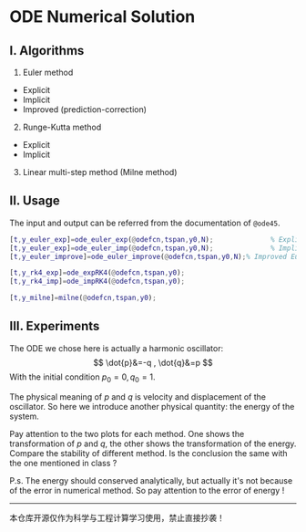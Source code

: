 # ODE Numerical Solution

## I. Algorithms

1. Euler method

- Explicit
- Implicit
- Improved (prediction-correction)

2. Runge-Kutta method

- Explicit
- Implicit

3. Linear multi-step method (Milne method)

## II. Usage

The input and output can be referred from the documentation of `@ode45`.

```matlab
[t,y_euler_exp]=ode_euler_exp(@odefcn,tspan,y0,N);				% Explicit Euler
[t,y_euler_exp]=ode_euler_imp(@odefcn,tspan,y0,N);				% Implicit Euler
[t,y_euler_improve]=ode_euler_improve(@odefcn,tspan,y0,N);% Improved Euler

[t,y_rk4_exp]=ode_expRK4(@odefcn,tspan,y0);								% Explicit Runge-Kutta
[t,y_rk4_imp]=ode_impRK4(@odefcn,tspan,y0);								% Implicit Runge-Kutta

[t,y_milne]=milne(@odefcn,tspan,y0);											% Milne method
```

## III. Experiments

The ODE we chose here is actually a harmonic oscillator:
$$
\dot{p}&=-q , \dot{q}&=p
$$
With the initial condition $p_0=0, q_0=1$.

The physical meaning of $p$ and $q$ is velocity and displacement of the oscillator. So here we introduce another physical quantity: the energy of the system.

Pay attention to the two plots for each method. One shows the transformation of $p$ and $q$, the other shows the transformation of the energy. Compare the stability of different method. Is the conclusion the same with the one mentioned in class ?

P.s. The energy should conserved analytically, but actually it's not because of the error in numerical method. So pay attention to the error of energy !



---

本仓库开源仅作为科学与工程计算学习使用，禁止直接抄袭！
